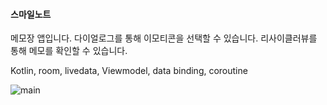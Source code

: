#### 스마일노트
메모장 앱입니다. 다이얼로그를 통해 이모티콘을 선택할 수 있습니다. 리사이클러뷰를 통해 메모를 확인할 수 있습니다.

Kotlin, room, livedata, Viewmodel, data binding, coroutine



<img src="https://github.com/dahyeon777/rootNote/assets/168621121/2edb0355-69c0-477d-b979-7cbaa431e499" alt="main">


 
